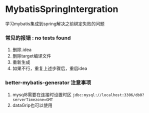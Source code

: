 # MybatisSpringIntergration
学习mybatis集成到spring解决之前绑定失败的问题


### 常见的报错 : no tests found
1. 删除.idea
2. 删除target编译文件
3. 重新生成
4. 如果不行，重复上述步骤后，重启idea

### better-mybatis-generator 注意事项
1. mysql8需要在连接时设置时区 `jdbc:mysql://localhost:3306/db0?serverTimezone=GMT`
2. dataGrip也可以使用

